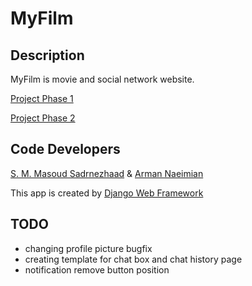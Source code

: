 # MyFilm

## Description

MyFilm is movie and social network website.

[Project Phase 1](http://webcour.se/media/materials/project1.html)

[Project Phase 2](http://webcour.se/media/materials/project2.html)

## Code Developers

[S. M. Masoud Sadrnezhaad](http://sadrnezhaad.ir/smm) & [Arman Naeimian](http://ce.sharif.edu/~armannaeimian/)

This app is created by [Django Web Framework](https://www.djangoproject.com)

## TODO

* changing profile picture bugfix
* creating template for chat box and chat history page
* notification remove button position